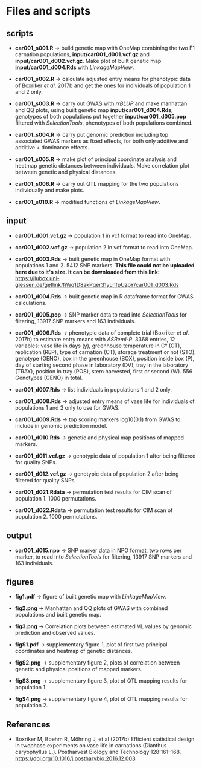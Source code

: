 # Files and scripts

## scripts
- **car001_s001.R** -> build genetic map with OneMap combining the two F1 carnation populations, **input/car001_d001.vcf.gz** and **input/car001_d002.vcf.gz**. Make plot of built genetic map **input/car001_d004.Rds** with *LinkageMapView*.<br>

- **car001_s002.R** -> calculate adjusted entry means for phenotypic data of Boxriker *et al*. 2017b and get the ones for individuals of population 1 and 2 only.<br>

- **car001_s003.R** -> carry out GWAS with *rrBLUP* and make manhattan and QQ plots, using built genetic map **input/car001_d004.Rds**, genotypes of both populations put together **input/car001_d005.pop** filtered with *SelectionTools*, phenotypes of both populations combined.<br>

- **car001_s004.R** -> carry put genomic prediction including top associated GWAS markers as fixed effects, for both only additive and additive + dominance effects.<br>

- **car001_s005.R** -> make plot of principal coordinate analysis and heatmap genetic distances between individuals. Make correlation plot between genetic and physical distances.<br>

- **car001_s006.R** -> carry out QTL mapping for the two populations individually and make plots.<br>   

- **car001_s010.R** -> modified functions of *LinkageMapView*.<br>

## input
- **car001_d001.vcf.gz** -> population 1 in vcf format to read into OneMap.

- **car001_d002.vcf.gz** -> population 2 in vcf format to read into OneMap.

- **car001_d003.Rds** -> built genetic map in OneMap format with populations 1 and 2. 5412 SNP markers. **This file could not be uploaded here due to it's size. It can be downloaded from this link:** https://jlubox.uni-giessen.de/getlink/fiWq1D8akPqer31yLnfpUzpY/car001_d003.Rds

- **car001_d004.Rds** -> built genetic map in R dataframe format for GWAS calculations.

- **car001_d005.pop** -> SNP marker data to read into *SelectionTools* for filtering, 13917 SNP markers and 163 individuals.

- **car001_d006.Rds** -> phenotypic data of complete trial (Boxriker *et al*. 2017b) to estimate entry means with *ASReml-R*. 3368 entries, 12 variables: vase life in days (y), greenhouse temperature in C° (GT), replication (REP), type of carnation (CT), storage treatment or not (STO), genotype (GENO), box in the greenhouse (BOX), position inside box (P), day of starting second phase in laboratory (DV), tray in the laboratory (TRAY), position in tray (POS), stem harvested, first or second (W). 556 Genotypes (GENO) in total. 

- **car001_d007.Rds** -> list individuals in populations 1 and 2 only.

- **car001_d008.Rds** -> adjusted entry means of vase life for individuals of populations 1 and 2 only to use for GWAS.  

- **car001_d009.Rds** -> top scoring markers log10(0.1) from GWAS to include in genomic prediction model. 

- **car001_d010.Rds** -> genetic and physical map positions of mapped markers. 

- **car001_d011.vcf.gz** -> genotypic data of population 1 after being filtered for quality SNPs.

- **car001_d012.vcf.gz** -> genotypic data of population 2 after being filtered for quality SNPs.

- **car001_d021.Rdata** -> permutation test results for CIM scan of population 1. 1000 permutations.
  
- **car001_d022.Rdata** -> permutation test results for CIM scan of population 2. 1000 permutations.

## output
- **car001_d015.npo** -> SNP marker data in NPO format, two rows per marker, to read into *SelectionTools* for filtering, 13917 SNP markers and 163 individuals.

## figures
- **fig1.pdf** -> figure of built genetic map with *LinkageMapView*.

- **fig2.png** -> Manhattan and QQ plots of GWAS with combined populations and built genetic map.

- **fig3.png** -> Correlation plots between estimated VL values by genomic prediction and observed values. 

- **figS1.pdf** -> supplementary figure 1, plot of first two principal coordinates and heatmap of genetic distances.

- **figS2.png** -> supplementary figure 2, plots of correlation between genetic and physical positions of mapped markers.

- **figS3.png** -> supplementary figure 3, plot of QTL mapping results for population 1.

- **figS4.png** -> supplementary figure 4, plot of QTL mapping results for population 2.

## References
- Boxriker M, Boehm R, Möhring J, et al (2017b) Efficient statistical design in twophase experiments on vase life in carnations (Dianthus caryophyllus L.). Postharvest Biology and Technology 128:161–168. https://doi.org/10.1016/j.postharvbio.2016.12.003
















